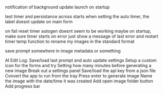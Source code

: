 notification of background update
launch on startup

test timer and persistance across starts
when setting the auto timer, the label doesnt update on main form

on fail reset timer
autogen doesnt seem to be working
    maybe on startup, make sure timer starts
on error just show a message of last error and restart timer
temp function to rename my images in the standard format

save prompt somewhere in image metadata or something


AI Edit Log:
    Save/load last prompt and auto update settings
    Setup a custom icon for the forms and try
    Setting how many minutes before generating a new image
    Break out a settings panel
        Save/load the api key from a json file
    Convert the app to run from the tray
    Press enter to generate image
    Name the image with the date/time it was created
    Add open image folder button
    Add progress bar

